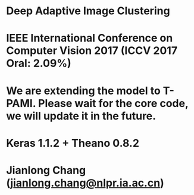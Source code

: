 # Deep Adaptive Image Clustering 
# IEEE International Conference on Computer Vision 2017 (ICCV 2017 Oral: 2.09%)
# We are extending the model to T-PAMI. Please wait for the core code, we will update it in the future.
# Keras 1.1.2 + Theano 0.8.2
# Jianlong Chang (jianlong.chang@nlpr.ia.ac.cn)
